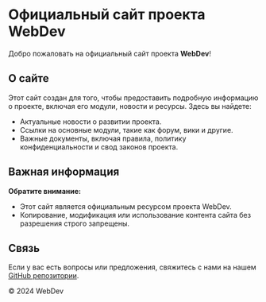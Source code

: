 # Официальный сайт проекта WebDev  

Добро пожаловать на официальный сайт проекта **WebDev**!  

## О сайте  
Этот сайт создан для того, чтобы предоставить подробную информацию о проекте, включая его модули, новости и ресурсы. Здесь вы найдете:  
- Актуальные новости о развитии проекта.  
- Ссылки на основные модули, такие как форум, вики и другие.  
- Важные документы, включая правила, политику конфиденциальности и свод законов проекта.  

## Важная информация  
**Обратите внимание:**  
- Этот сайт является официальным ресурсом проекта WebDev.  
- Копирование, модификация или использование контента сайта без разрешения строго запрещены.  

## Связь  
Если у вас есть вопросы или предложения, свяжитесь с нами на нашем [GitHub репозитории](https://github.com/Anonim-IT/Anonim-IT.github.io/issues).  

&copy; 2024 WebDev  

